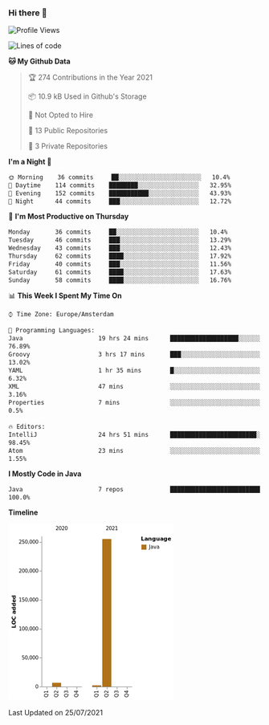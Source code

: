### Hi there 👋


<!--START_SECTION:waka-->
![Profile Views](http://img.shields.io/badge/Profile%20Views-0-blue)

![Lines of code](https://img.shields.io/badge/From%20Hello%20World%20I%27ve%20Written-264010%20lines%20of%20code-blue)

**🐱 My Github Data** 

> 🏆 274 Contributions in the Year 2021
 > 
> 📦 10.9 kB Used in Github's Storage 
 > 
> 🚫 Not Opted to Hire
 > 
> 📜 13 Public Repositories 
 > 
> 🔑 3 Private Repositories  
 > 
**I'm a Night 🦉** 

```text
🌞 Morning    36 commits     ██░░░░░░░░░░░░░░░░░░░░░░░   10.4% 
🌆 Daytime    114 commits    ████████░░░░░░░░░░░░░░░░░   32.95% 
🌃 Evening    152 commits    ███████████░░░░░░░░░░░░░░   43.93% 
🌙 Night      44 commits     ███░░░░░░░░░░░░░░░░░░░░░░   12.72%

```
📅 **I'm Most Productive on Thursday** 

```text
Monday       36 commits     ██░░░░░░░░░░░░░░░░░░░░░░░   10.4% 
Tuesday      46 commits     ███░░░░░░░░░░░░░░░░░░░░░░   13.29% 
Wednesday    43 commits     ███░░░░░░░░░░░░░░░░░░░░░░   12.43% 
Thursday     62 commits     ████░░░░░░░░░░░░░░░░░░░░░   17.92% 
Friday       40 commits     ███░░░░░░░░░░░░░░░░░░░░░░   11.56% 
Saturday     61 commits     ████░░░░░░░░░░░░░░░░░░░░░   17.63% 
Sunday       58 commits     ████░░░░░░░░░░░░░░░░░░░░░   16.76%

```


📊 **This Week I Spent My Time On** 

```text
⌚︎ Time Zone: Europe/Amsterdam

💬 Programming Languages: 
Java                     19 hrs 24 mins      ███████████████████░░░░░░   76.89% 
Groovy                   3 hrs 17 mins       ███░░░░░░░░░░░░░░░░░░░░░░   13.02% 
YAML                     1 hr 35 mins        █░░░░░░░░░░░░░░░░░░░░░░░░   6.32% 
XML                      47 mins             ░░░░░░░░░░░░░░░░░░░░░░░░░   3.16% 
Properties               7 mins              ░░░░░░░░░░░░░░░░░░░░░░░░░   0.5%

🔥 Editors: 
IntelliJ                 24 hrs 51 mins      ████████████████████████░   98.45% 
Atom                     23 mins             ░░░░░░░░░░░░░░░░░░░░░░░░░   1.55%

```

**I Mostly Code in Java** 

```text
Java                     7 repos             █████████████████████████   100.0%

```


**Timeline**

![Chart not found](https://raw.githubusercontent.com/powercasgamer/powercasgamer/master/charts/bar_graph.png) 


 Last Updated on 25/07/2021
<!--END_SECTION:waka-->
